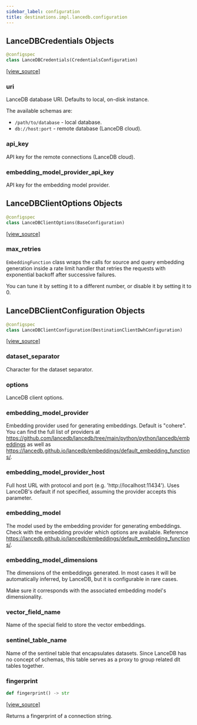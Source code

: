 ```yaml
---
sidebar_label: configuration
title: destinations.impl.lancedb.configuration
---
```


## LanceDBCredentials Objects

```python
@configspec
class LanceDBCredentials(CredentialsConfiguration)
```

[[view_source]](https://github.com/dlt-hub/dlt/blob/f0690715274590fc4cacf1165e3661aaa7af1c15/dlt/destinations/impl/lancedb/configuration.py#L15)

### uri

LanceDB database URI. Defaults to local, on-disk instance.

The available schemas are:

- `/path/to/database` - local database.
- `db://host:port` - remote database (LanceDB cloud).

### api\_key

API key for the remote connections (LanceDB cloud).

### embedding\_model\_provider\_api\_key

API key for the embedding model provider.

## LanceDBClientOptions Objects

```python
@configspec
class LanceDBClientOptions(BaseConfiguration)
```

[[view_source]](https://github.com/dlt-hub/dlt/blob/f0690715274590fc4cacf1165e3661aaa7af1c15/dlt/destinations/impl/lancedb/configuration.py#L37)

### max\_retries

`EmbeddingFunction` class wraps the calls for source and query embedding
generation inside a rate limit handler that retries the requests with exponential
backoff after successive failures.

You can tune it by setting it to a different number, or disable it by setting it to 0.

## LanceDBClientConfiguration Objects

```python
@configspec
class LanceDBClientConfiguration(DestinationClientDwhConfiguration)
```

[[view_source]](https://github.com/dlt-hub/dlt/blob/f0690715274590fc4cacf1165e3661aaa7af1c15/dlt/destinations/impl/lancedb/configuration.py#L67)

### dataset\_separator

Character for the dataset separator.

### options

LanceDB client options.

### embedding\_model\_provider

Embedding provider used for generating embeddings. Default is "cohere". You can find the full list of
providers at https://github.com/lancedb/lancedb/tree/main/python/python/lancedb/embeddings as well as
https://lancedb.github.io/lancedb/embeddings/default_embedding_functions/.

### embedding\_model\_provider\_host

Full host URL with protocol and port (e.g. 'http://localhost:11434'). Uses LanceDB's default if not specified, assuming the provider accepts this parameter.

### embedding\_model

The model used by the embedding provider for generating embeddings.
Check with the embedding provider which options are available.
Reference https://lancedb.github.io/lancedb/embeddings/default_embedding_functions/.

### embedding\_model\_dimensions

The dimensions of the embeddings generated. In most cases it will be automatically inferred, by LanceDB,
but it is configurable in rare cases.

Make sure it corresponds with the associated embedding model's dimensionality.

### vector\_field\_name

Name of the special field to store the vector embeddings.

### sentinel\_table\_name

Name of the sentinel table that encapsulates datasets. Since LanceDB has no
concept of schemas, this table serves as a proxy to group related dlt tables together.

### fingerprint

```python
def fingerprint() -> str
```

[[view_source]](https://github.com/dlt-hub/dlt/blob/f0690715274590fc4cacf1165e3661aaa7af1c15/dlt/destinations/impl/lancedb/configuration.py#L107)

Returns a fingerprint of a connection string.

